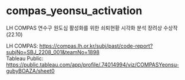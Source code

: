 # compas_yeonsu_activation
LH COMPAS 연수구 원도심 활성화를 위한 쇠퇴현황 시각화 분석 장려상 수상작 (22.10)

LH COMPAS: https://compas.lh.or.kr/subj/past/code-report?subjNo=SBJ_2208_001&teamNo=1898 <br>
Tableau Public: https://public.tableau.com/app/profile/.74014994/viz/COMPASYeonsu-gubyBOAZA/sheet0
